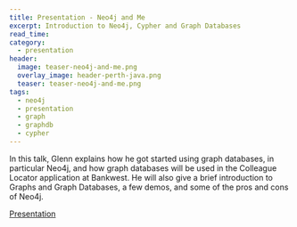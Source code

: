 ```yaml
---
title: Presentation - Neo4j and Me
excerpt: Introduction to Neo4j, Cypher and Graph Databases
read_time:
category:
  - presentation
header:
  image: teaser-neo4j-and-me.png
  overlay_image: header-perth-java.png
  teaser: teaser-neo4j-and-me.png
tags:
  - neo4j
  - presentation
  - graph
  - graphdb
  - cypher
---
```


In this talk, Glenn explains how he got started using graph databases, in particular Neo4j, and how graph databases will be used in the Colleague Locator application at Bankwest. He will also give a brief introduction to Graphs and Graph Databases, a few demos, and some of the pros and cons of Neo4j.

[Presentation](https://speakerdeck.com/glennsarti/neo4j-and-me)